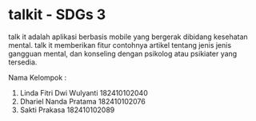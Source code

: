 # talkit - SDGs 3

talk it adalah aplikasi berbasis mobile yang bergerak dibidang kesehatan mental.
talk it memberikan fitur contohnya artikel tentang jenis jenis gangguan mental, dan konseling dengan psikolog atau psikiater yang tersedia.

Nama Kelompok :
1. Linda Fitri Dwi Wulyanti 182410102040
2. Dhariel Nanda Pratama 182410102076
3. Sakti Prakasa 182410102089
